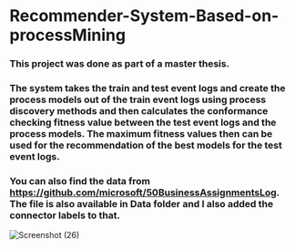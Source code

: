 # Recommender-System-Based-on-processMining
### This project was done as part of a master thesis. 
### The system takes the train and test event logs and create the process models out of the train event logs using process discovery methods and then calculates the conformance checking fitness value between the test event logs and the process models. The maximum fitness values then can be used for the recommendation of the best models for the test event logs.
### You can also find the data from https://github.com/microsoft/50BusinessAssignmentsLog. The file is also available in Data folder and I also added the connector labels to that.


![Screenshot (26)](https://github.com/nikraftarf/Recommender-System-Based-on-processMining/blob/main/pr3.png)
